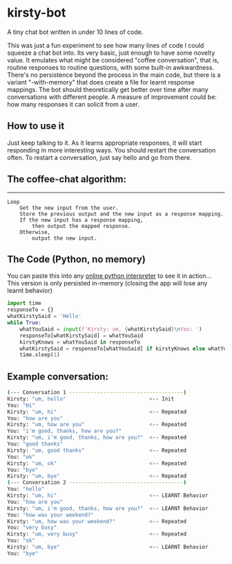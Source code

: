 # kirsty-bot
 
A tiny chat bot written in under 10 lines of code.

This was just a fun experiment to see how many lines of code I could squeeze a chat bot into. Its very basic, just enough to have some novelty value. It emulates what might be considered "coffee conversation", that is, routine responses to routine questions, with some built-in awkwardness. There's no persistence beyond the process in the main code, but there is a variant "-with-memory" that does create a file for learnt response mappings. The bot should theoretically get better over time after many conversations with different people. A measure of improvement could be: how many responses it can solicit from a user.

## How to use it
Just keep talking to it. As it learns appropriate responses, it will start responding in more interesting ways. You should restart the conversation often. To restart a conversation, just say hello and go from there.

## The coffee-chat algorithm:
-----------------------------
```
Loop  
    Get the new input from the user.
    Store the previous output and the new input as a response mapping.  
    If the new input has a response mapping,   
        then output the mapped response.  
    Otherwise,   
        output the new input.
```

## The Code (Python, no memory)
You can paste this into any [online python interpreter](https://replit.com/languages/python3) to see it in action...
This version is only persisted in-memory (closing the app will lose any learnt behavior)
```Python
import time
responseTo = {}
whatKirstySaid = 'Hello'
while True:
    whatYouSaid = input(f'Kirsty: um, {whatKirstySaid}\nYou: ')
    responseTo[whatKirstySaid] = whatYouSaid
    kirstyKnows = whatYouSaid in responseTo
    whatKirstySaid = responseTo[whatYouSaid] if kirstyKnows else whatYouSaid
    time.sleep(1)
```

## Example conversation:
``` BASH
(--- Conversation 1 -------------------------------------)
Kirsty: "um, hello"                           <-- Init
You: "Hi"
Kirsty: "um, hi"                              <-- Repeated
You: "how are you"        
Kirsty: "um, how are you"                     <-- Repeated
You: "i'm good, thanks, how are you?"
Kirsty: "um, i'm good, thanks, how are you?"  <-- Repeated
You: "good thanks"
Kirsty: "um, good thanks"                     <-- Repeated
You: "ok"
Kirsty: "um, ok"                              <-- Repeated
You: "bye"
Kirsty: "um, bye"                             <-- Repeated
(--- Conversation 2 -------------------------------------)
You: "hello"
Kirsty: "um, hi"                              <-- LEARNT Behavior
You: "how are you"                        
Kirsty: "um, i'm good, thanks, how are you?"  <-- LEARNT Behavior
You: "how was your weekend?"
Kirsty: "um, how was your weekend?"           <-- Repeated
You: "very busy"            
Kirsty: "um, very busy"                       <-- Repeated
You: "ok"
Kirsty: "um, bye"                             <-- LEARNT Behavior
You: "bye"            
```

